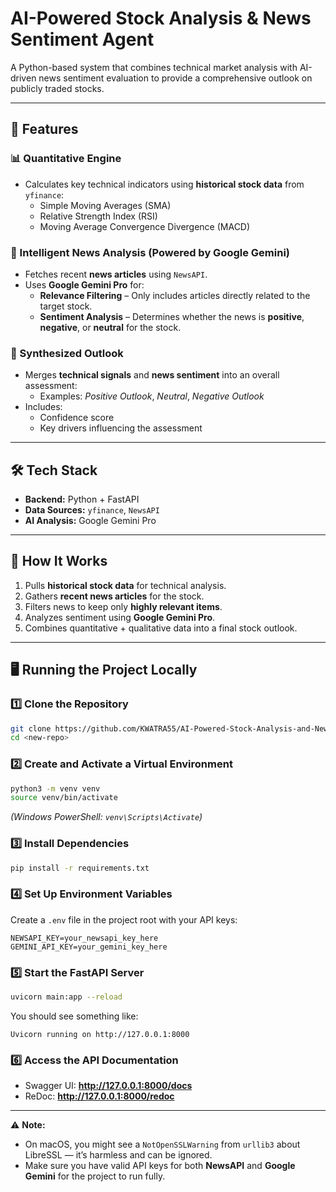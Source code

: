 # AI-Powered Stock Analysis & News Sentiment Agent

A Python-based system that combines technical market analysis with AI-driven news sentiment evaluation to provide a comprehensive outlook on publicly traded stocks.

---

## 🚀 Features

### 📊 Quantitative Engine
- Calculates key technical indicators using **historical stock data** from `yfinance`:
  - Simple Moving Averages (SMA)
  - Relative Strength Index (RSI)
  - Moving Average Convergence Divergence (MACD)

### 📰 Intelligent News Analysis (Powered by Google Gemini)
- Fetches recent **news articles** using `NewsAPI`.
- Uses **Google Gemini Pro** for:
  - **Relevance Filtering** – Only includes articles directly related to the target stock.
  - **Sentiment Analysis** – Determines whether the news is **positive**, **negative**, or **neutral** for the stock.

### 🧠 Synthesized Outlook
- Merges **technical signals** and **news sentiment** into an overall assessment:
  - Examples: _Positive Outlook_, _Neutral_, _Negative Outlook_
- Includes:
  - Confidence score
  - Key drivers influencing the assessment

---

## 🛠️ Tech Stack
- **Backend:** Python + FastAPI
- **Data Sources:** `yfinance`, `NewsAPI`
- **AI Analysis:** Google Gemini Pro

---

## 📌 How It Works
1. Pulls **historical stock data** for technical analysis.
2. Gathers **recent news articles** for the stock.
3. Filters news to keep only **highly relevant items**.
4. Analyzes sentiment using **Google Gemini Pro**.
5. Combines quantitative + qualitative data into a final stock outlook.

---

## 🖥️ Running the Project Locally

### 1️⃣ Clone the Repository
```bash
git clone https://github.com/KWATRA55/AI-Powered-Stock-Analysis-and-News-Sentiment-Agent.git
cd <new-repo>
```

### 2️⃣ Create and Activate a Virtual Environment
```bash
python3 -m venv venv
source venv/bin/activate
```
*(Windows PowerShell: `venv\Scripts\Activate`)*

### 3️⃣ Install Dependencies
```bash
pip install -r requirements.txt
```

### 4️⃣ Set Up Environment Variables
Create a `.env` file in the project root with your API keys:
```env
NEWSAPI_KEY=your_newsapi_key_here
GEMINI_API_KEY=your_gemini_key_here
```

### 5️⃣ Start the FastAPI Server
```bash
uvicorn main:app --reload
```
You should see something like:
```
Uvicorn running on http://127.0.0.1:8000
```

### 6️⃣ Access the API Documentation
- Swagger UI: **http://127.0.0.1:8000/docs**
- ReDoc: **http://127.0.0.1:8000/redoc**

---

⚠ **Note:**  
- On macOS, you might see a `NotOpenSSLWarning` from `urllib3` about LibreSSL — it’s harmless and can be ignored.  
- Make sure you have valid API keys for both **NewsAPI** and **Google Gemini** for the project to run fully.
